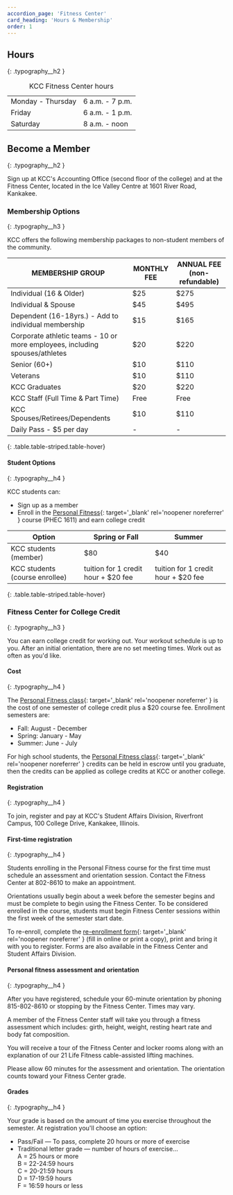 ```yaml
---
accordion_page: 'Fitness Center'
card_heading: 'Hours & Membership'
order: 1
---
```


## Hours
{: .typography__h2 }

<table class="table table-striped table-hover">
 <caption>KCC Fitness Center hours</caption>
  <tbody>
    <tr>
      <td>Monday - Thursday</td>
      <td>6 a.m. - 7 p.m.</td>
    </tr>
    <tr>
      <td>Friday</td>
      <td>6 a.m. - 1 p.m.</td>
    </tr>
    <tr>
      <td>Saturday</td>
      <td>8 a.m. - noon</td>
    </tr>
  </tbody>
</table>

## Become a Member
{: .typography__h2 }

Sign up at KCC's Accounting Office (second floor of the college) and at the Fitness Center, located in the Ice Valley Centre at 1601 River Road, Kankakee.

### Membership Options
{: .typography__h3 }

KCC offers the following membership packages to non-student members of the community.

| MEMBERSHIP GROUP                                                            | MONTHLY FEE | ANNUAL FEE (non-refundable) |
|-----------------------------------------------------------------------------|-------------|-----------------------------|
| Individual (16 & Older)                                                     | $25         | $275                        |
| Individual & Spouse                                                         | $45         | $495                        |
| Dependent (16-18yrs.) - Add to individual membership                        | $15         | $165                        |
| Corporate athletic teams - 10 or more employees, including spouses/athletes | $20         | $220                        |
| Senior (60+)                                                                | $10         | $110                        |
| Veterans                                                                    | $10         | $110                        |
| KCC Graduates                                                               | $20         | $220                        |
| KCC Staff (Full Time & Part Time)                                           | Free        | Free                        |
| KCC Spouses/Retirees/Dependents                                             | $10         | $110                        |
| Daily Pass - $5 per day                                                     | -           | -                           |
{: .table.table-striped.table-hover}

#### Student Options
{: .typography__h4 }

KCC students can:

- Sign up as a member
- Enroll in the [Personal Fitness](http://kcc.smartcatalogiq.com/current/Academic-Catalog/Courses/PHEC-Physical-Education-PHEC/PHEC-1611){: target='_blank' rel='noopener noreferrer' } course (PHEC 1611) and earn college credit

| Option​​ | Spring or Fall | Summer |
|--------|----------------|--------|
| KCC students (member) | $80 | $40 |
| KCC students (course enrollee) | tuition for 1 credit hour + $20 fee | tuition for 1 credit hour + $20 fee |
{: .table.table-striped.table-hover}

### Fitness Center for College Credit
{: .typography__h3 }

You can earn college credit for working out. Your workout schedule is up to you. After an initial orientation, there are no set meeting times. Work out as often as you'd like.

#### Cost
{: .typography__h4 }

The [Personal Fitness class](http://kcc.smartcatalogiq.com/current/Academic-Catalog/Courses/PHEC-Physical-Education-PHEC/PHEC-1611){: target='_blank' rel='noopener noreferrer' } is the cost of one semester of college credit plus a $20 course fee. Enrollment semesters are:

- Fall: August - December
- Spring: January - May
- Summer: June - July

For high school students, the [Personal Fitness class](http://kcc.smartcatalogiq.com/current/Academic-Catalog/Courses/PHEC-Physical-Education-PHEC/PHEC-1611){: target='_blank' rel='noopener noreferrer' } credits can be held in escrow until you graduate, then the credits can be applied as college credits at KCC or another college.

#### Registration
{: .typography__h4 }

To join, register and pay at KCC's Student Affairs Division, Riverfront Campus, 100 College Drive, Kankakee, Illinois.

#### First-time registration
{: .typography__h4 }

Students enrolling in the Personal Fitness course for the first time must schedule an assessment and orientation session. Contact the Fitness Center at 802-8610 to make an appointment.

Orientations usually begin about a week before the semester begins and must be complete to begin using the Fitness Center. To be considered enrolled in the course, students must begin Fitness Center sessions within the first week of the semester start date.

To re-enroll, complete the [re-enrollment form](/uploads/fitnesscenter-re-enroll.pdf){: target='_blank' rel='noopener noreferrer' } (fill in online or print a copy), print and bring it with you to register. Forms are also available in the Fitness Center and Student Affairs Division.

#### Personal fitness assessment and orientation
{: .typography__h4 }

After you have registered, schedule your 60-minute orientation by phoning 815-802-8610 or stopping by the Fitness Center. Times may vary.

A member of the Fitness Center staff will take you through a fitness assessment which includes: girth, height, weight, resting heart rate and body fat composition.

You will receive a tour of the Fitness Center and locker rooms along with an explanation of our 21 Life Fitness cable-assisted lifting machines.

Please allow 60 minutes for the assessment and orientation. The orientation counts toward your Fitness Center grade.

#### Grades
{: .typography__h4 }

Your grade is based on the amount of time you exercise throughout the semester. At registration you'll choose an option:

- Pass/Fail — To pass, complete 20 hours or more of exercise
- Traditional letter grade — number of hours of exercise... \
A = 25 hours or more \
B = 22-24:59 hours \
C = 20-21:59 hours \
D = 17-19:59 hours \
F = 16:59 hours or less
